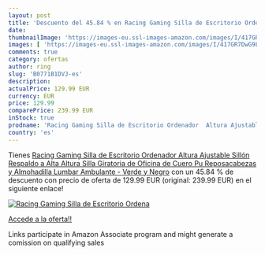 ```yaml
---
layout: post
title: 'Descuento del 45.84 % en Racing Gaming Silla de Escritorio Ordena'
date: 
thumbnailImage: 'https://images-eu.ssl-images-amazon.com/images/I/417GR7DwG9L._SL200_.jpg'
images: [ 'https://images-eu.ssl-images-amazon.com/images/I/417GR7DwG9L._SL200_.jpg' ]
comments: true
category: ofertas
author: ring
slug: 'B0771B1DVJ-es'
description:
actualPrice: 129.99 EUR
currency: EUR
price: 129.99
comparePrice: 239.99 EUR
inStock: true
prodname: 'Racing Gaming Silla de Escritorio Ordenador  Altura Ajustable Sillón Respaldo a Alta Altura  Silla Giratoria de Oficina de Cuero Pu Reposacabezas y Almohadilla Lumbar Ambulante - Verde y Negro'
country: 'es'
---
```


Tienes [Racing Gaming Silla de Escritorio Ordenador  Altura Ajustable Sillón Respaldo a Alta Altura  Silla Giratoria de Oficina de Cuero Pu Reposacabezas y Almohadilla Lumbar Ambulante - Verde y Negro](https://www.amazon.es/dp/B0771B1DVJ/?tag=tolees-21) con un 45.84 % de descuento con precio de oferta de 129.99 EUR (original: 239.99 EUR) en el siguiente enlace!

[![Racing Gaming Silla de Escritorio Ordena](https://images-eu.ssl-images-amazon.com/images/I/417GR7DwG9L._SL200_.jpg)](https://www.amazon.es/dp/B0771B1DVJ/?tag=tolees-21)

[Accede a la oferta!!](https://www.amazon.es/dp/B0771B1DVJ/?tag=tolees-21)

Links participate in Amazon Associate program and might generate a comission on qualifying sales


